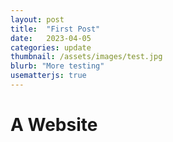 ```yaml
---
layout: post
title:  "First Post"
date:   2023-04-05
categories: update
thumbnail: /assets/images/test.jpg
blurb: "More testing"
usematterjs: true
---
```


# A Website

